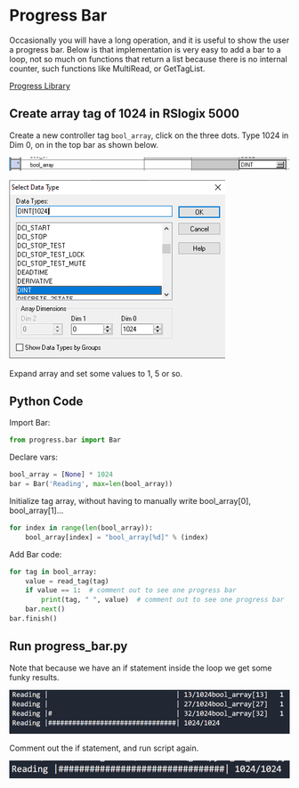 # Progress Bar

Occasionally you will have a long operation, and it is useful to show the user a progress bar. Below is that implementation is very easy to add a bar to a loop, not so much on functions that return a list because there is no internal counter, such functions like MultiRead, or GetTagList.

[Progress Library](https://pypi.org/project/progress/)

## Create array tag of 1024 in RSlogix 5000

Create a new controller tag `bool_array`, click on the three dots. Type 1024 in Dim 0, on in the top bar as shown below.

![Create_Bool_01](/pics/create_bool_arr_01.PNG)

![Create_Bool_02](/pics/create_bool_arr_02.PNG)

Expand array and set some values to 1, 5 or so.

## Python Code

Import Bar:

```python
from progress.bar import Bar
```

Declare vars:

```python
bool_array = [None] * 1024
bar = Bar('Reading', max=len(bool_array))
```

Initialize tag array, without having to manually write bool_array[0], bool_array[1]...

```python
for index in range(len(bool_array)):
    bool_array[index] = "bool_array[%d]" % (index)
```

Add Bar code:

```python
for tag in bool_array:
    value = read_tag(tag)
    if value == 1:  # comment out to see one progress bar
        print(tag, " ", value)  # comment out to see one progress bar
    bar.next()
bar.finish()
```

## Run progress_bar.py

Note that because we have an if statement inside the loop we get some funky results.

![Bar_01](/pics/progressbar_01.PNG)

Comment out the if statement, and run script again.

![Bar_02](/pics/progressbar_02.PNG)

